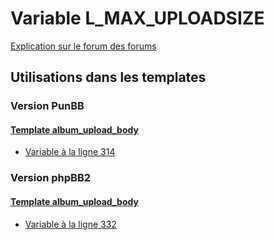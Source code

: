 # Variable L_MAX_UPLOADSIZE
[Explication sur le forum des forums](http://forum.forumactif.com/t294113-listing-des-variables#L_MAX_UPLOADSIZE)

## Utilisations dans les templates

### Version PunBB

#### [Template album_upload_body](punbb/album_upload_body.md)
* [Variable à la ligne 314](../punbb/album_upload_body.tpl#L314)

### Version phpBB2

#### [Template album_upload_body](subsilver/album_upload_body.md)
* [Variable à la ligne 332](../subsilver/album_upload_body.tpl#L332)